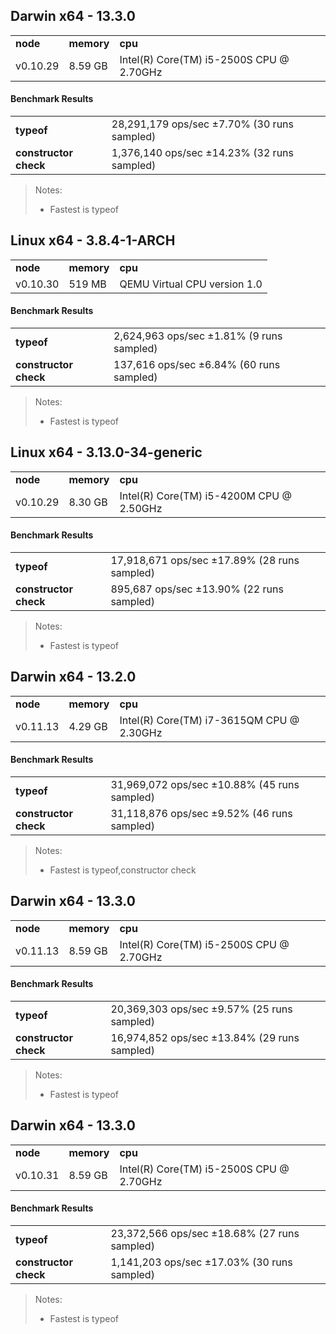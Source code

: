 Darwin x64 - 13.3.0
-----

<table><tr><td><b>node</b></td><td><b>memory</b></td><td><b>cpu</b></td></tr><tr><td>v0.10.29</td><td>8.59 GB</td><td>Intel(R) Core(TM) i5-2500S CPU @ 2.70GHz</td></tr></table>

#### Benchmark Results ####

<table><tr><td><b>typeof</b></td><td>28,291,179 ops/sec ±7.70% (30 runs sampled)</td></tr><tr><td><b>constructor check</b></td><td>1,376,140 ops/sec ±14.23% (32 runs sampled)</td></tr></table>

> Notes:
> - Fastest is typeof

Linux x64 - 3.8.4-1-ARCH
-----

<table><tr><td><b>node</b></td><td><b>memory</b></td><td><b>cpu</b></td></tr><tr><td>v0.10.30</td><td>519 MB</td><td>QEMU Virtual CPU version 1.0</td></tr></table>

#### Benchmark Results ####

<table><tr><td><b>typeof</b></td><td>2,624,963 ops/sec ±1.81% (9 runs sampled)</td></tr><tr><td><b>constructor check</b></td><td>137,616 ops/sec ±6.84% (60 runs sampled)</td></tr></table>

> Notes:
> - Fastest is typeof

Linux x64 - 3.13.0-34-generic
-----

<table><tr><td><b>node</b></td><td><b>memory</b></td><td><b>cpu</b></td></tr><tr><td>v0.10.29</td><td>8.30 GB</td><td>Intel(R) Core(TM) i5-4200M CPU @ 2.50GHz</td></tr></table>

#### Benchmark Results ####

<table><tr><td><b>typeof</b></td><td>17,918,671 ops/sec ±17.89% (28 runs sampled)</td></tr><tr><td><b>constructor check</b></td><td>895,687 ops/sec ±13.90% (22 runs sampled)</td></tr></table>

> Notes:
> - Fastest is typeof

Darwin x64 - 13.2.0
-----

<table><tr><td><b>node</b></td><td><b>memory</b></td><td><b>cpu</b></td></tr><tr><td>v0.11.13</td><td>4.29 GB</td><td>Intel(R) Core(TM) i7-3615QM CPU @ 2.30GHz</td></tr></table>

#### Benchmark Results ####

<table><tr><td><b>typeof</b></td><td>31,969,072 ops/sec ±10.88% (45 runs sampled)</td></tr><tr><td><b>constructor check</b></td><td>31,118,876 ops/sec ±9.52% (46 runs sampled)</td></tr></table>

> Notes:
> - Fastest is typeof,constructor check

Darwin x64 - 13.3.0
-----

<table><tr><td><b>node</b></td><td><b>memory</b></td><td><b>cpu</b></td></tr><tr><td>v0.11.13</td><td>8.59 GB</td><td>Intel(R) Core(TM) i5-2500S CPU @ 2.70GHz</td></tr></table>

#### Benchmark Results ####

<table><tr><td><b>typeof</b></td><td>20,369,303 ops/sec ±9.57% (25 runs sampled)</td></tr><tr><td><b>constructor check</b></td><td>16,974,852 ops/sec ±13.84% (29 runs sampled)</td></tr></table>

> Notes:
> - Fastest is typeof

Darwin x64 - 13.3.0
-----

<table><tr><td><b>node</b></td><td><b>memory</b></td><td><b>cpu</b></td></tr><tr><td>v0.10.31</td><td>8.59 GB</td><td>Intel(R) Core(TM) i5-2500S CPU @ 2.70GHz</td></tr></table>

#### Benchmark Results ####

<table><tr><td><b>typeof</b></td><td>23,372,566 ops/sec ±18.68% (27 runs sampled)</td></tr><tr><td><b>constructor check</b></td><td>1,141,203 ops/sec ±17.03% (30 runs sampled)</td></tr></table>

> Notes:
> - Fastest is typeof

